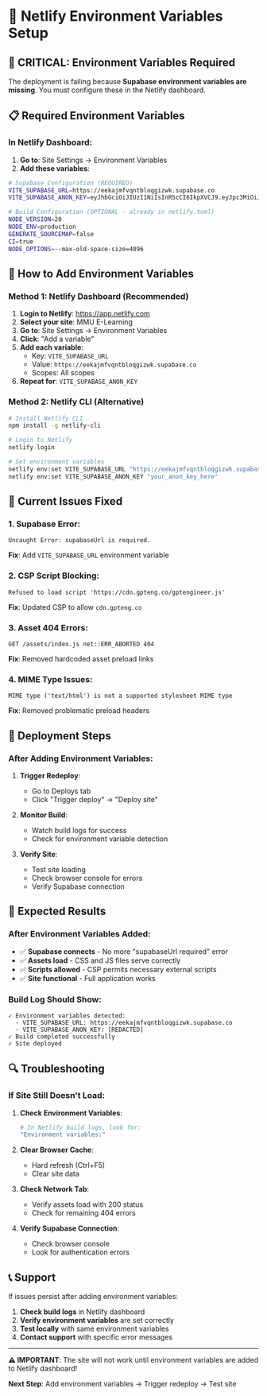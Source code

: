 # 🚀 Netlify Environment Variables Setup

## 🚨 CRITICAL: Environment Variables Required

The deployment is failing because **Supabase environment variables are missing**. You must configure these in the Netlify dashboard.

## 📋 Required Environment Variables

### **In Netlify Dashboard:**

1. **Go to**: Site Settings → Environment Variables
2. **Add these variables**:

```bash
# Supabase Configuration (REQUIRED)
VITE_SUPABASE_URL=https://eekajmfvqntbloqgizwk.supabase.co
VITE_SUPABASE_ANON_KEY=eyJhbGciOiJIUzI1NiIsInR5cCI6IkpXVCJ9.eyJpc3MiOiJzdXBhYmFzZSIsInJlZiI6ImVla2FqbWZ2cW50YmxvcWdpendrIiwicm9sZSI6ImFub24iLCJpYXQiOjE3NDYyMjk5NTIsImV4cCI6MjA2MTgwNTk1Mn0.HfR6KwhaWCRcrlavKiY0XUo_SXX2epQNrCV4sya2kl4

# Build Configuration (OPTIONAL - already in netlify.toml)
NODE_VERSION=20
NODE_ENV=production
GENERATE_SOURCEMAP=false
CI=true
NODE_OPTIONS=--max-old-space-size=4096
```

## 🔧 How to Add Environment Variables

### **Method 1: Netlify Dashboard (Recommended)**

1. **Login to Netlify**: https://app.netlify.com
2. **Select your site**: MMU E-Learning
3. **Go to**: Site Settings → Environment Variables
4. **Click**: "Add a variable"
5. **Add each variable**:
   - Key: `VITE_SUPABASE_URL`
   - Value: `https://eekajmfvqntbloqgizwk.supabase.co`
   - Scopes: All scopes
6. **Repeat for**: `VITE_SUPABASE_ANON_KEY`

### **Method 2: Netlify CLI (Alternative)**

```bash
# Install Netlify CLI
npm install -g netlify-cli

# Login to Netlify
netlify login

# Set environment variables
netlify env:set VITE_SUPABASE_URL "https://eekajmfvqntbloqgizwk.supabase.co"
netlify env:set VITE_SUPABASE_ANON_KEY "your_anon_key_here"
```

## 🚨 Current Issues Fixed

### **1. Supabase Error:**
```
Uncaught Error: supabaseUrl is required.
```
**Fix**: Add `VITE_SUPABASE_URL` environment variable

### **2. CSP Script Blocking:**
```
Refused to load script 'https://cdn.gpteng.co/gptengineer.js'
```
**Fix**: Updated CSP to allow `cdn.gpteng.co`

### **3. Asset 404 Errors:**
```
GET /assets/index.js net::ERR_ABORTED 404
```
**Fix**: Removed hardcoded asset preload links

### **4. MIME Type Issues:**
```
MIME type ('text/html') is not a supported stylesheet MIME type
```
**Fix**: Removed problematic preload headers

## 🔄 Deployment Steps

### **After Adding Environment Variables:**

1. **Trigger Redeploy**:
   - Go to Deploys tab
   - Click "Trigger deploy" → "Deploy site"

2. **Monitor Build**:
   - Watch build logs for success
   - Check for environment variable detection

3. **Verify Site**:
   - Test site loading
   - Check browser console for errors
   - Verify Supabase connection

## 🎯 Expected Results

### **After Environment Variables Added:**
- ✅ **Supabase connects** - No more "supabaseUrl required" error
- ✅ **Assets load** - CSS and JS files serve correctly
- ✅ **Scripts allowed** - CSP permits necessary external scripts
- ✅ **Site functional** - Full application works

### **Build Log Should Show:**
```
✓ Environment variables detected:
  - VITE_SUPABASE_URL: https://eekajmfvqntbloqgizwk.supabase.co
  - VITE_SUPABASE_ANON_KEY: [REDACTED]
✓ Build completed successfully
✓ Site deployed
```

## 🔍 Troubleshooting

### **If Site Still Doesn't Load:**

1. **Check Environment Variables**:
   ```bash
   # In Netlify build logs, look for:
   "Environment variables:"
   ```

2. **Clear Browser Cache**:
   - Hard refresh (Ctrl+F5)
   - Clear site data

3. **Check Network Tab**:
   - Verify assets load with 200 status
   - Check for remaining 404 errors

4. **Verify Supabase Connection**:
   - Check browser console
   - Look for authentication errors

## 📞 Support

If issues persist after adding environment variables:

1. **Check build logs** in Netlify dashboard
2. **Verify environment variables** are set correctly
3. **Test locally** with same environment variables
4. **Contact support** with specific error messages

---

**⚠️ IMPORTANT**: The site will not work until environment variables are added to Netlify dashboard!

**Next Step**: Add environment variables → Trigger redeploy → Test site
